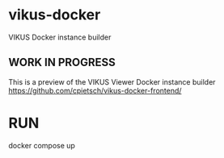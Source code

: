 # vikus-docker
VIKUS Docker instance builder

## WORK IN PROGRESS
This is a preview of the VIKUS Viewer Docker instance builder
https://github.com/cpietsch/vikus-docker-frontend/

# RUN
docker compose up
